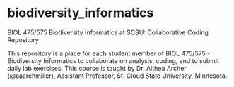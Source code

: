 # biodiversity_informatics
BIOL 475/575 Biodiversity Informatics at SCSU: Collaborative Coding Repository

This repository is a place for each student member of BIOL 475/575 - Biodiversity Informatics to collaborate on analysis, coding, and to submit daily lab exercises. This course is taught by Dr. Althea Archer (@aaarchmiller), Assistant Professor, St. Cloud State University, Minnesota.
